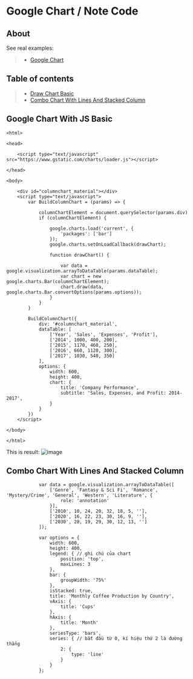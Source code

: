 # Google Chart / Note Code

## About 

See real examples:

> * [Google Chart](https://developers.google.com/chart)

## Table of contents

> * [Draw Chart Basic](#google-chart-with-js-basic)
> * [Combo Chart With Lines And Stacked Column](#combo-chart-with-lines-and-stacked-column)  

  
## Google Chart With JS Basic

``` 
<html>

<head>

    <script type="text/javascript" src="https://www.gstatic.com/charts/loader.js"></script>

</head>

<body>

    <div id="columnchart_material"></div>
    <script type="text/javascript">
        var BuildColumnChart = (params) => {

            columnChartElement = document.querySelector(params.div)
            if (columnChartElement) {

                google.charts.load('current', {
                    'packages': ['bar']
                });
                google.charts.setOnLoadCallback(drawChart);

                function drawChart() {

                    var data = google.visualization.arrayToDataTable(params.dataTable);
                    var chart = new google.charts.Bar(columnChartElement);
                    chart.draw(data, google.charts.Bar.convertOptions(params.options));
                }
            }
        }

        BuildColumnChart({
            div: '#columnchart_material',
            dataTable: [
                ['Year', 'Sales', 'Expenses', 'Profit'],
                ['2014', 1000, 400, 200],
                ['2015', 1170, 460, 250],
                ['2016', 660, 1120, 300],
                ['2017', 1030, 540, 350]
            ],
            options: {
                width: 600,
                height: 400,
                chart: {
                    title: 'Company Performance',
                    subtitle: 'Sales, Expenses, and Profit: 2014-2017',
                }
            }
        })
    </script>
    
</body>

</html>
```
This is result: 
![image](https://user-images.githubusercontent.com/108250685/196375980-2dde583b-52e1-4a1b-96b9-be87650787c9.png)


## Combo Chart With Lines And Stacked Column  

```
            var data = google.visualization.arrayToDataTable([
                ['Genre', 'Fantasy & Sci Fi', 'Romance', 'Mystery/Crime', 'General', 'Western', 'Literature', {
                    role: 'annotation'
                }],
                ['2010', 10, 24, 20, 32, 18, 5, ''],
                ['2020', 16, 22, 23, 30, 16, 9, ''],
                ['2030', 28, 19, 29, 30, 12, 13, '']
            ]);

            var options = {
                width: 600,
                height: 400,
                legend: { // ghi chú của chart 
                    position: 'top',
                    maxLines: 3
                },
                bar: {
                    groupWidth: '75%'
                },
                isStacked: true,
                title: 'Monthly Coffee Production by Country',
                vAxis: {
                    title: 'Cups'
                },
                hAxis: {
                    title: 'Month'
                },
                seriesType: 'bars',
                series: { // bắt đầu từ 0, kí hiệu thứ 2 là đường thẳng
                    2: {
                        type: 'line'
                    }
                }
            };
```
